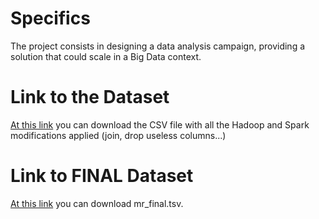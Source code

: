 # Specifics

The project consists in designing  a data analysis campaign, providing a solution that could scale in a Big Data context.

# Link to the Dataset
[At this link](https://drive.google.com/drive/u/0/folders/1TzdNsfqMHMt6ZmS_vihW7HIIDOQs24ii) you can download the CSV file with all the Hadoop and Spark modifications applied (join, drop useless columns...)

# Link to FINAL Dataset
[At this link](https://drive.google.com/drive/folders/1BycpqiyiqiixKugTzS-RxesdJVCOK9cV?usp=drive_link) you can download mr_final.tsv.
